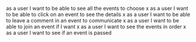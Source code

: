 as a user I want to be able to see all the events to choose x
as a user I want to be able to click on an event to see the details x
as a user I want to be able to leave a comment in an event to communicate x
as a user I want to be able to join an event if I want x
as a user I want to see the events in order x
as a user I want to see if an event is passed
